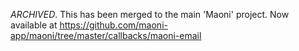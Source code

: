*ARCHIVED*. This has been merged to the main 'Maoni' project. Now available at https://github.com/maoni-app/maoni/tree/master/callbacks/maoni-email
